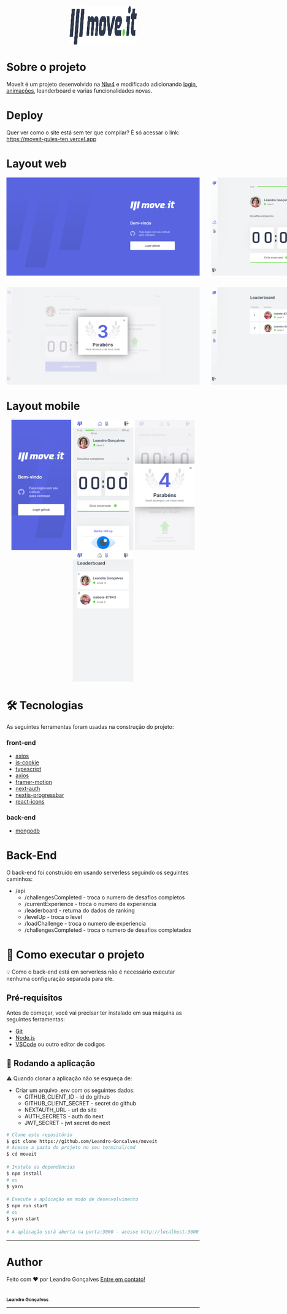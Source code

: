 <p align="center">
  <img src="files/img/logo.svg" height="100" width="175" alt="move.it" />
</p>

# Sobre o projeto
  MoveIt é um projeto desenvolvido na [Nlw4](https://github.com/rocketseat-education/nlw-04-reactjs) e modificado adicionando [login](https://next-auth.js.org), [animações](https://www.framer.com/motion/), leanderboard e varias funcionalidades novas.

# Deploy
  Quer ver como o site está sem ter que compilar? É só acessar o link: https://moveit-gules-ten.vercel.app

# Layout web
<p align="center">
  <div style="display: flex; margin-bottom: 30px">
    <img src="files/img/web/login.png" alt="tela de login" style="margin-right: 30px">
    <img src="files/img/web/home.png" alt="tela de home">
  </div>
  <div style="display: flex">
    <img src="files/img/web/levelup.png" alt="tela de level up" style="margin-right: 30px">
    <img src="files/img/web/leaderboard.png" alt="tela de placar">
  </div>
</p>

# Layout mobile
<p align="center">
  <img src="files/img/mobile/login.png" height="340" alt="tela de login mobile" />
  <img src="files/img/mobile/home.png" height="340" alt="tela de home mobile" />
  <img src="files/img/mobile/levelup.png" height="340" alt="tela de level up mobile" />
  <img src="files/img/mobile/leaderboard.png" height="340" alt="tela de placar mobile" />
</p>

# 🛠 Tecnologias
As seguintes ferramentas foram usadas na construção do projeto:

### front-end

- [axios](https://www.npmjs.com/package/axios)
- [js-cookie](https://www.npmjs.com/package/js-cookie)
- [typescript](https://www.typescriptlang.org)
- [axios](https://www.npmjs.com/package/axios)
- [framer-motion](https://www.npmjs.com/package/framer-motion)
- [next-auth](https://next-auth.js.org)
- [nextjs-progressbar](https://www.npmjs.com/package/nextjs-progressbar)
- [react-icons](https://react-icons.github.io/react-icons/)

### back-end
- [mongodb](https://www.npmjs.com/package/mongodb)


# Back-End
O back-end foi construído em usando serverless seguindo os seguintes caminhos:
* /api
  * /challengesCompleted - troca o numero de desafios completos
  * /currentExperience - troca o numero de experiencia
  * /leaderboard - returna do dados de ranking
  * /levelUp - troca o level
  * /loadChallenge - troca o numero de experiencia
  * /challengesCompleted - troca o numero de desafios completados

# 🚀 Como executar o projeto

💡 Como o back-end está em serverless não é necessário executar nenhuma configuração separada para ele.

## Pré-requisitos
Antes de começar, você vai precisar ter instalado em sua máquina as seguintes ferramentas:

 * [Git](https://git-scm.com)
 * [Node.js](https://nodejs.org)
 * [VSCode](https://code.visualstudio.com) ou outro editor de codigos

## 🧭 Rodando a aplicação

⚠️ Quando clonar a aplicação não se esqueça de:
 - Criar um arquivo .env com os seguintes dados:
   - GITHUB_CLIENT_ID - id do github
   - GITHUB_CLIENT_SECRET - secret do github 
   - NEXTAUTH_URL - url do site
   - AUTH_SECRETS - auth do next
   - JWT_SECRET - jwt secret do next
  

```bash
# Clone este repositório
$ git clone https://github.com/Leandro-Goncalves/moveit
# Acesse a pasta do projeto no seu terminal/cmd
$ cd moveit

# Instale as dependências
$ npm install
# ou
$ yarn

# Execute a aplicação em modo de desenvolvimento
$ npm run start
# ou
$ yarn start

# A aplicação será aberta na porta:3000 - acesse http://localhost:3000
```
---

# Author
Feito com ❤️ por Leandro Gonçalves [Entre em contato!](mailto:leandrogoncalvesprofissional@hotmail.com)

<a href="https://github.com/Leandro-Goncalves/">
  <img
    width="150px"
    src="https://github.com/Leandro-Goncalves.png"
    alt=""
  />
 <br />
 <sub><b>Leandro Gonçalves</b></sub></a>

---